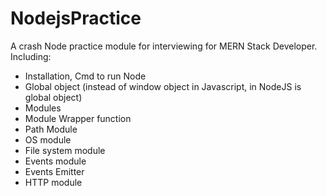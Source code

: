 # NodejsPractice
A crash Node practice module for interviewing for MERN Stack Developer.
Including:
+ Installation, Cmd to run Node
+ Global object (instead of window object in Javascript, in NodeJS is global object)
+ Modules
+ Module Wrapper function
+ Path Module
+ OS module
+ File system module
+ Events module
+ Events Emitter
+ HTTP module

